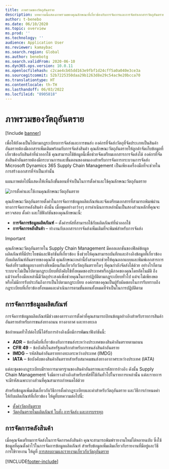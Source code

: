 ```yaml
---
title: ภาพรวมของวัตถุอันตราย
description: บทความนี้แสดงภาพรวมของคุณลักษณะที่เกี่ยวข้องกับการจัดการและการจัดทำเอกสารวัตถุอันตรายระหว่างการจัดการข้อมูลผลิตภัณฑ์และการจัดการคลังสินค้า
author: t-benebo
ms.date: 06/10/2020
ms.topic: overview
ms.prod: ''
ms.technology: ''
audience: Application User
ms.reviewer: kamaybac
ms.search.region: Global
ms.author: benebotg
ms.search.validFrom: 2020-06-10
ms.dyn365.ops.version: 10.0.11
ms.openlocfilehash: c2cae4cb65dd163e9fbf1d24cff5a0a040e3ce3a
ms.sourcegitcommit: 52b7225350daa29b1263d8e29c54ac9e20bcca70
ms.translationtype: HT
ms.contentlocale: th-TH
ms.lasthandoff: 06/03/2022
ms.locfileid: "8905818"
---
```

# <a name="hazardous-materials-overview"></a>ภาพรวมของวัตถุอันตราย

[!include [banner](../includes/banner.md)]

เพื่อให้ยังคงเป็นไปตามกฎระเบียบการจัดส่งและการขนส่ง องค์กรที่จัดส่งวัตถุที่จัดประเภทเป็นสินค้าอันตรายต้องมีเอกสารเพิ่มเติมพร้อมกับการจัดส่งสินค้า คุณลักษณะวัตถุอันตรายให้ลูกค้าจัดเก็บข้อมูลที่เกี่ยวข้องกับสินค้าที่นำออกใช้ คุณสามารถใช้ข้อมูลนี้เพื่อช่วยจัดเตรียมเอกสารการจัดส่งได้ องค์กรที่จัดส่งสินค้าอันตรายต้องมีกระบวนการและขั้นตอนของตนเองสำหรับการจัดการกระบวนการจัดส่ง Microsoft Dynamics 365 Supply Chain Management เป็นเพียงเครื่องมือที่จะช่วยในการสร้างเอกสารที่จำเป็นเท่านั้น

แผนภาพต่อไปนี้แสดงให้เห็นถึงขั้นตอนที่จำเป็นในการตั้งค่าและใช้คุณลักษณะวัตถุอันตราย

![การตั้งค่าและใช้งานคุณลักษณะวัตถุอันตราย](media/hazmat-overview.png "การตั้งค่าและใช้งานคุณลักษณะวัตถุอันตราย")

คุณลักษณะวัตถุอันตรายตั้งค่าในการจัดการข้อมูลผลิตภัณฑ์และจัดเตรียมเอกสารที่สามารถพิมพ์ผ่านทางการจัดการคลังสินค้า ดังนั้น เมื่อพูดอย่างกว้างๆ การดำเนินการเหล่านั้นเป็นสองส่วนหลักที่คุณจะตรวจสอบ ตั้งค่า และใช้ฟังก์ชันของคุณลักษณะนี้:

- **การจัดการข้อมูลผลิตภัณฑ์** – ตั้งค่ารหัสที่สามารถใช้กับผลิตภัณฑ์ที่นำออกใช้
- **การจัดการคลังสินค้า** – ทำงานกับเอกสารการจัดส่งเพิ่มเติมที่จะพิมพ์สำหรับการจัดส่ง

> [!IMPORTANT]
> คุณลักษณะวัตถุอันตรายใน Supply Chain Management มีคอลเลกชันของฟิลด์ข้อมูลผลิตภัณฑ์ที่มีประโยชน์และฟังก์ชันที่เกี่ยวข้อง ซึ่งช่วยให้คุณสามารถบันทึกและอ้างอิงข้อมูลที่เกี่ยวข้องกับผลิตภัณฑ์อันตรายของคุณได้ คุณลักษณะเหล่านี้ยังสามารถช่วยให้คุณออกแบบและพิมพ์เอกสารการจัดส่งที่รวมข้อมูลบางอย่างที่เหมือนกันเกี่ยวกับวัตถุอันตรายใดๆ ที่คุณกำลังจัดส่งได้ด้วย อย่างไรก็ตาม ระบบจะไม่เป็นไปตามกฎระเบียบที่บังคับใช้ทั้งหมดของประเทศหรือภูมิภาคของคุณโดยอัตโนมัติ ถึงแม้ว่าเครื่องมือเหล่านี้มีวัตถุประสงค์เพื่อช่วยคุณในการปฏิบัติตามกฎระเบียบทั่วไป แต่จะไม่เพียงพอหรือไม่มีการรับประกันถึงการเป็นไปตามกฎระเบียบ องค์กรของคุณเป็นผู้รับผิดชอบในการรับทราบถึงกฎระเบียบที่เกี่ยวข้องทั้งหมดและดำเนินการตามขั้นตอนทั้งหมดที่จำเป็นในการปฏิบัติตาม

## <a name="product-information-management"></a>การจัดการข้อมูลผลิตภัณฑ์

การจัดการข้อมูลผลิตภัณฑ์มีช่วงของตารางการตั้งค่าที่คุณสามารถป้อนข้อมูลอ้างอิงสำหรับรายการสินค้าอันตรายสำหรับการขนส่งทางถนน ทางอากาศ และทางทะเล

ข้อกำหนดทั่วไปต่อไปนี้ได้รับการอ้างอิงเมื่อมีการพัฒนาฟังก์ชันนี้:

- **ADR** – ข้อบังคับที่เกี่ยวข้องกับการขนส่งระหว่างประเทศของสินค้าอันตรายตามถนน
- **CFR 49** – ข้อบังคับในสหรัฐอเมริกาสำหรับการขนส่งสินค้าอันตราย
- **IMDG** – รหัสสินค้าอันตรายทางทะเลระหว่างประเทศ (IMDG)
- **IATA** – ข้อบังคับของสินค้าอันตรายสำหรับสมาคมขนส่งทางอากาศระหว่างประเทศ (IATA)

แต่ละชุดของกฎระเบียบมีรายการมาตรฐานของสินค้าอันตรายและรหัสการอ้างอิง ดังนั้น Supply Chain Management จึงมีตารางอ้างอิงสำหรับรหัสที่ใช้กันทั่วไปในรายการเหล่านั้น แต่ละรายการจะมีรหัสเฉพาะบางส่วนที่คุณสามารถกำหนดได้ด้วย

สำหรับข้อมูลเพิ่มเติมเกี่ยวกับวิธีการตั้งค่ากฎระเบียบและค่าสำหรับวัตถุอันตราย และวิธีการกำหนดค่าให้กับผลิตภัณฑ์ที่เกี่ยวข้อง ให้ดูที่บทความต่อไปนี้:

- [ตั้งค่าวัตถุอันตราย](hazmat-setup.md)
- [วัตถุอันตรายในผลิตภัณฑ์ ใบสั่ง การจัดส่ง และการบรรทุก](hazmat-items.md)

## <a name="warehouse-management"></a>การจัดการคลังสินค้า

เมื่อคุณจัดเตรียมการจัดส่งในการจัดการคลังสินค้า คุณจะสามารถพิมพ์รายงานใหม่ได้หลายฉบับ ซึ่งใช้ข้อมูลที่คุณตั้งค่าไว้ในการจัดการข้อมูลผลิตภัณฑ์ สำหรับข้อมูลเพิ่มเติมเกี่ยวกับรายงานที่มีอยู่และวิธีการใช้รายงาน ให้ดูที่ [การสอบถามและรายงานเกี่ยวกับวัตถุอันตราย](hazmat-reports.md)


[!INCLUDE[footer-include](../../includes/footer-banner.md)]